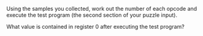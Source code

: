 Using the samples you collected, work out the number of each opcode and execute the test program (the second section of your puzzle input).

What value is contained in register 0 after executing the test program?